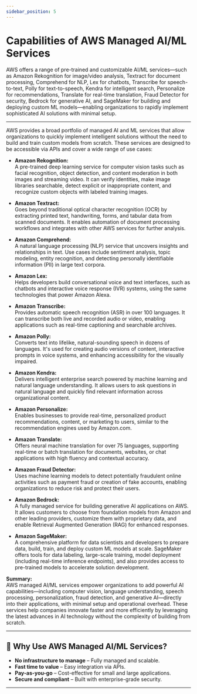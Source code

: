 ```yaml
---
sidebar_position: 5
---
```


# Capabilities of AWS Managed AI/ML Services

AWS offers a range of pre-trained and customizable AI/ML services—such as Amazon Rekognition for image/video analysis, Textract for document processing, Comprehend for NLP, Lex for chatbots, Transcribe for speech-to-text, Polly for text-to-speech, Kendra for intelligent search, Personalize for recommendations, Translate for real-time translation, Fraud Detector for security, Bedrock for generative AI, and SageMaker for building and deploying custom ML models—enabling organizations to rapidly implement sophisticated AI solutions with minimal setup.

---

AWS provides a broad portfolio of managed AI and ML services that allow organizations to quickly implement intelligent solutions without the need to build and train custom models from scratch. These services are designed to be accessible via APIs and cover a wide range of use cases:

- **Amazon Rekognition:**  
  A pre-trained deep learning service for computer vision tasks such as facial recognition, object detection, and content moderation in both images and streaming video. It can verify identities, make image libraries searchable, detect explicit or inappropriate content, and recognize custom objects with labeled training images.

- **Amazon Textract:**  
  Goes beyond traditional optical character recognition (OCR) by extracting printed text, handwriting, forms, and tabular data from scanned documents. It enables automation of document processing workflows and integrates with other AWS services for further analysis.

- **Amazon Comprehend:**  
  A natural language processing (NLP) service that uncovers insights and relationships in text. Use cases include sentiment analysis, topic modeling, entity recognition, and detecting personally identifiable information (PII) in large text corpora.

- **Amazon Lex:**  
  Helps developers build conversational voice and text interfaces, such as chatbots and interactive voice response (IVR) systems, using the same technologies that power Amazon Alexa.

- **Amazon Transcribe:**  
  Provides automatic speech recognition (ASR) in over 100 languages. It can transcribe both live and recorded audio or video, enabling applications such as real-time captioning and searchable archives.

- **Amazon Polly:**  
  Converts text into lifelike, natural-sounding speech in dozens of languages. It's used for creating audio versions of content, interactive prompts in voice systems, and enhancing accessibility for the visually impaired.

- **Amazon Kendra:**  
  Delivers intelligent enterprise search powered by machine learning and natural language understanding. It allows users to ask questions in natural language and quickly find relevant information across organizational content.

- **Amazon Personalize:**  
  Enables businesses to provide real-time, personalized product recommendations, content, or marketing to users, similar to the recommendation engines used by Amazon.com.

- **Amazon Translate:**  
  Offers neural machine translation for over 75 languages, supporting real-time or batch translation for documents, websites, or chat applications with high fluency and contextual accuracy.

- **Amazon Fraud Detector:**  
  Uses machine learning models to detect potentially fraudulent online activities such as payment fraud or creation of fake accounts, enabling organizations to reduce risk and protect their users.

- **Amazon Bedrock:**  
  A fully managed service for building generative AI applications on AWS. It allows customers to choose from foundation models from Amazon and other leading providers, customize them with proprietary data, and enable Retrieval Augmented Generation (RAG) for enhanced responses.

- **Amazon SageMaker:**  
  A comprehensive platform for data scientists and developers to prepare data, build, train, and deploy custom ML models at scale. SageMaker offers tools for data labeling, large-scale training, model deployment (including real-time inference endpoints), and also provides access to pre-trained models to accelerate solution development.

**Summary:**  
AWS managed AI/ML services empower organizations to add powerful AI capabilities—including computer vision, language understanding, speech processing, personalization, fraud detection, and generative AI—directly into their applications, with minimal setup and operational overhead. These services help companies innovate faster and more efficiently by leveraging the latest advances in AI technology without the complexity of building from scratch.

---

## 🚀 Why Use AWS Managed AI/ML Services?

- **No infrastructure to manage** – Fully managed and scalable.
- **Fast time to value** – Easy integration via APIs.
- **Pay-as-you-go** – Cost-effective for small and large applications.
- **Secure and compliant** – Built with enterprise-grade security.

---
